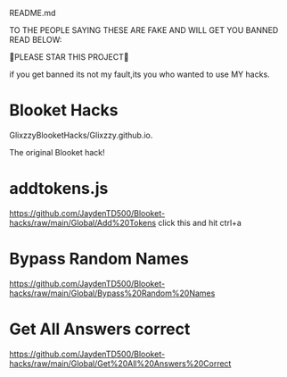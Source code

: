 README.md






             
TO THE PEOPLE SAYING THESE ARE FAKE AND WILL GET YOU BANNED READ BELOW:

🌟PLEASE STAR THIS PROJECT🌟

if you get banned its not my fault,its you who wanted to use MY hacks.
# Blooket Hacks

GlixzzyBlooketHacks/Glixzzy.github.io.

The original Blooket hack!

 
# addtokens.js

https://github.com/JaydenTD500/Blooket-hacks/raw/main/Global/Add%20Tokens click this and hit ctrl+a

# Bypass Random  Names

https://github.com/JaydenTD500/Blooket-hacks/raw/main/Global/Bypass%20Random%20Names

# Get All Answers correct 

https://github.com/JaydenTD500/Blooket-hacks/raw/main/Global/Get%20All%20Answers%20Correct

